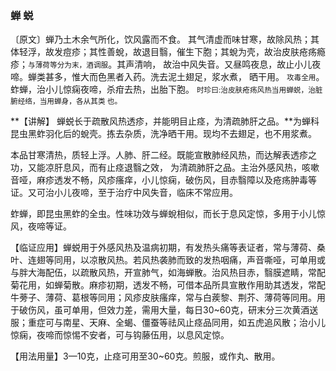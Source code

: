 ### 蝉 蜕

〔原文〕蝉乃土木余气所化，饮风露而不食。
其气清虚而味甘寒，故除风热；其体轻浮，故发痘疹；其性善蛻，故退目翳，催生下胞；其蛻为壳，故治皮肤疮疡瘾疹；<small>与薄荷等分为末，酒调服</small>。其声清响，
故治中风失音。又昼鸣夜息，故止小儿夜啼。蝉类甚多，惟大而色黑者入药。洗去泥土翅足，浆水煮，
晒干用。 <small>攻毒全用</small>。
蚱蝉，治小儿惊痫夜啼，杀疳去热，出胎下胞。
<small>时珍曰:治皮肤疮疡风热当用蝉蜕，治脏腑经络，当用蝉身，各从其类
也。</small>

**【讲解】 蝉蜕长于疏散风热透疹，并能明目止痉，为清疏肺肝之品。**为蝉科昆虫黑蚱羽化后的蛻壳。拣去杂质，洗净晒干用。现均不去翅足，也不用浆煮。

本品甘寒清热，质轻上浮。人肺、肝二经。既能宣散肺经风热，而达解表透疹之功，又能凉肝息风，而有止痉退翳之效，
为清疏肺肝之品。主治外感风热，咳嗽音哑，麻疹透发不畅，风疹瘙痒，小儿惊痫，破伤风，目赤翳障以及疮疡肿毒等证。又可治小儿夜啼，至于治疗中风失音，临床不常应用。

蚱蝉，即昆虫黑蚱的全虫。性味功效与蝉蛻相似，而长于息风定惊，多用于小儿惊风，夜啼等证。

【临证应用】蝉蜕用于外感风热及温病初期，有发热头痛等表证者，常与薄荷、桑叶、连翅等同用，以凉散风热。若风热袭肺而致的发热咽痛，声音嘶哑，可单用或与胖大海配伍，以疏散风热，开宣肺气，如海蝉散。治风热目赤，翳膜遮睛，常配菊花用，如蝉菊散。麻疹初期，透发不畅，可借本品所具宣散作用助其透发，常配牛蒡子、薄荷、葛根等同用；风疹皮肤瘙痒，常与白蒺黎、荆芥、薄荷等同用。用于破伤风，虽可单用，但效力差，需用大量，每日30~60克，研末分三次黄酒送服；重症可与南星、天麻、全蝎、僵蚕等祛风止痉品同用，如五虎追风散；治小儿惊痫，夜啼而惊惕不安者，可与钩藤伍用，以息风定惊。

【用法用量】3—10克，止痉可用至30~60克。煎服，或作丸、散用。
